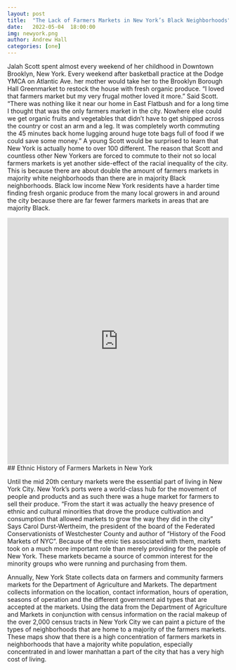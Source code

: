 ```yaml
---
layout: post
title:  "The Lack of Farmers Markets in New York’s Black Neighborhoods"
date:   2022-05-04  18:00:00
img: newyork.png
author: Andrew Hall 
categories: [one]
---
```


Jalah Scott spent almost every weekend of her childhood in Downtown Brooklyn, New York. Every weekend after basketball practice at the Dodge YMCA on Atlantic Ave. her mother would take her to the Brooklyn Borough Hall Greenmarket to restock the house with fresh organic produce. 
“I loved that farmers market but my very frugal mother loved it more.” Said Scott. “There was nothing like it near our home in East Flatbush and for a long time I thought that was the only farmers market in the city. Nowhere else could we get organic fruits and vegetables that didn’t have to get shipped across the country or cost an arm and a leg. It was completely worth commuting the 45 minutes back home lugging around huge tote bags full of food if we could save some money.”
A young Scott would be surprised to learn that New York is actually home to over 100 different. The reason that Scott and countless other New Yorkers are forced to commute to their not so local farmers markets is yet another side-effect of the racial inequality of the city. This is because there are about double the amount of farmers markets in majority white neighborhoods than there are in majority Black neighborhoods. Black low income New York residents have a harder time finding fresh organic produce from the many local growers in and around the city because there are far fewer farmers markets in areas that are majority Black.

<iframe title="Types of Neighborhoods Farmers Markets Are In " aria-label="Pie Chart" id="datawrapper-chart-YUhfA" src="https://datawrapper.dwcdn.net/YUhfA/3/" scrolling="no" frameborder="0" style="width: 0; min-width: 100% !important; border: none;" height="562"></iframe><script type="text/javascript">!function(){"use strict";window.addEventListener("message",(function(e){if(void 0!==e.data["datawrapper-height"]){var t=document.querySelectorAll("iframe");for(var a in e.data["datawrapper-height"])for(var r=0;r<t.length;r++){if(t[r].contentWindow===e.source)t[r].style.height=e.data["datawrapper-height"][a]+"px"}}}))}();
</script>
## Ethnic History of Farmers Markets in New York

Until the mid 20th century markets were the essential part of living in New York City. New York’s ports were a world-class hub for the movement of people and products and as such there was a huge market for farmers to sell their produce. 
“From the start it was actually the heavy presence of ethnic and cultural minorities that drove the produce cultivation and consumption that allowed markets to grow the way they did in the city” Says Carol Durst-Wertheim, the president of the board of the Federated Conservationists of Westchester County and author of “History of the Food Markets of NYC”. Because of the etnic ties associated with them, markets took on a much more important role than merely providing for the people of New York. These markets became a source of common  interest for the minority groups who were running and purchasing from them. 

<div class="flourish-embed flourish-map" data-src="visualisation/9371868"><script src="https://public.flourish.studio/resources/embed.js"></script></div>

Annually, New York State collects data on farmers and community farmers markets for the Department of Agriculture and Markets. The department collects information on the location, contact information, hours of operation, seasons of operation and the different government aid types that are accepted at the markets. 
Using the data from the Department of Agriculture and Markets in conjunction with census information on the racial makeup of the over 2,000 census tracts in New York City we can paint a picture of the types of neighborhoods that are home to a majority of the farmers markets. These maps show that there is a high concentration of farmers markets in neighborhoods that have a majority white population, especially concentrated in and lower manhattan a part of the city that has a very high cost of living.  

<div class="flourish-embed flourish-map" data-src="visualisation/9371890"><script src="https://public.flourish.studio/resources/embed.js"></script></div>


